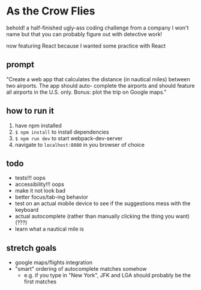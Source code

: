 # As the Crow Flies

behold! a half-finished ugly-ass coding challenge from a company I won't name but that you can probably figure out with detective work!

now featuring React because I wanted some practice with React

## prompt

"Create a web app that calculates the distance (in nautical miles) between two airports. The app should auto-
complete the airports and should feature all airports in the U.S. only. Bonus: plot the trip on Google maps."

## how to run it

1. have npm installed
2. `$ npm install` to install dependencies
2. `$ npm run dev` to start webpack-dev-server
4. navigate to `localhost:8080` in you browser of choice

## todo

- tests!!! oops
- accessibility!!! oops
- make it not look bad
- better focus/tab-ing behavior
- test on an actual mobile device to see if the suggestions mess with the keyboard
- actual autocomplete (rather than manually clicking the thing you want) (???)
- learn what a nautical mile is

## stretch goals

- google maps/flights integration
- "smart" ordering of autocomplete matches somehow
  - e.g. if you type in "New York", JFK and LGA should probably be the first matches
